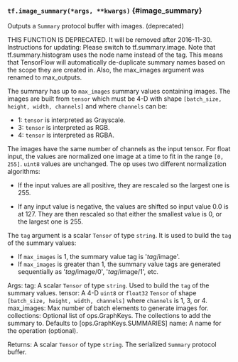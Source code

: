 ### `tf.image_summary(*args, **kwargs)` {#image_summary}

Outputs a `Summary` protocol buffer with images. (deprecated)

THIS FUNCTION IS DEPRECATED. It will be removed after 2016-11-30.
Instructions for updating:
Please switch to tf.summary.image. Note that tf.summary.histogram uses the node name instead of the tag. This means that TensorFlow will automatically de-duplicate summary names based on the scope they are created in. Also, the max_images argument was renamed to max_outputs.

  The summary has up to `max_images` summary values containing images. The
  images are built from `tensor` which must be 4-D with shape `[batch_size,
  height, width, channels]` and where `channels` can be:

  *  1: `tensor` is interpreted as Grayscale.
  *  3: `tensor` is interpreted as RGB.
  *  4: `tensor` is interpreted as RGBA.

  The images have the same number of channels as the input tensor. For float
  input, the values are normalized one image at a time to fit in the range
  `[0, 255]`.  `uint8` values are unchanged.  The op uses two different
  normalization algorithms:

  *  If the input values are all positive, they are rescaled so the largest one
     is 255.

  *  If any input value is negative, the values are shifted so input value 0.0
     is at 127.  They are then rescaled so that either the smallest value is 0,
     or the largest one is 255.

  The `tag` argument is a scalar `Tensor` of type `string`.  It is used to
  build the `tag` of the summary values:

  *  If `max_images` is 1, the summary value tag is '*tag*/image'.
  *  If `max_images` is greater than 1, the summary value tags are
     generated sequentially as '*tag*/image/0', '*tag*/image/1', etc.

  Args:
    tag: A scalar `Tensor` of type `string`. Used to build the `tag`
      of the summary values.
    tensor: A 4-D `uint8` or `float32` `Tensor` of shape `[batch_size, height,
      width, channels]` where `channels` is 1, 3, or 4.
    max_images: Max number of batch elements to generate images for.
    collections: Optional list of ops.GraphKeys.  The collections to add the
      summary to.  Defaults to [ops.GraphKeys.SUMMARIES]
    name: A name for the operation (optional).

  Returns:
    A scalar `Tensor` of type `string`. The serialized `Summary` protocol
    buffer.

